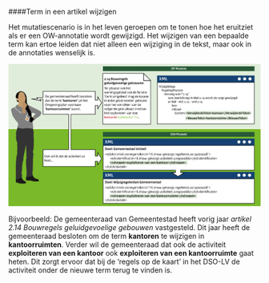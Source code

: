 ####Term in een artikel wijzigen

Het mutatiescenario is in het leven geroepen om te tonen hoe het eruitziet als er een OW-annotatie 
wordt gewijzigd. Het wijzigen van een bepaalde term kan ertoe leiden dat niet alleen een wijziging 
in de tekst, maar ook in de annotaties wenselijk is. 

![](media/Muteren_3B_TermWijzigen.png)

Bijvoorbeeld: De gemeenteraad van Gemeentestad heeft vorig jaar *artikel 2.14 Bouwregels geluidgevoelige
gebouwen* vastgesteld. Dit jaar heeft de gemeenteraad besloten om de term **kantoren** te wijzigen in
**kantoorruimten**. Verder wil de gemeenteraad dat ook de activiteit **exploiteren van een kantoor** ook 
**exploiteren van een kantoorruimte** gaat heten. Dit zorgt ervoor dat bij de ‘regels op de kaart’ in het DSO-LV 
de activiteit onder de nieuwe term terug te vinden is. 





 
